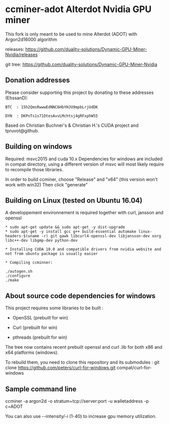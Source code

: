 ccminer-adot Alterdot Nvidia GPU miner
========================

This fork is only meant to be used to mine Alterdot (ADOT) with Argon2d16000 algorithm

releases: https://github.com/duality-solutions/Dynamic-GPU-Miner-Nvidia/releases

git tree: https://github.com/duality-solutions/Dynamic-GPU-Miner-Nvidia

Donation addresses
-------------------

Please consider supporting this project by donating to these addresses (EhssanD):

	BTC  : 15h2QmsRwwwEdNNC6HbYHJU9mpbLrjUdDK

  	DYN  : DKPnTs1s71DtesAvvLMchtsj4gRFxphW55

Based on Christian Buchner's &amp; Christian H.'s CUDA project and tpruvot@github.


Building on windows
-------------------

Required: msvc2015 and cuda 10.x
Dependencies for windows are included in compat directory, using a different version of msvc will most likely require to recompile those libraries.

In order to build ccminer, choose "Release" and "x64" (this version won't work with win32)
Then click "generate"

Building on Linux (tested on Ubuntu 16.04)
------------------------------------------

A developpement environnement is required together with curl, jansson and openssl


	* sudo apt-get update && sudo apt-get -y dist-upgrade
	* sudo apt-get -y install gcc g++ build-essential automake linux-headers-$(uname -r) git gawk libcurl4-openssl-dev libjansson-dev xorg libc++-dev libgmp-dev python-dev

	* Installing CUDA 10.0 and compatible drivers from nvidia website and not from ubuntu package is usually easier
	
	* Compiling ccminner:

	./autogen.sh
	./configure
	./make


About source code dependencies for windows
------------------------------------------

This project requires some libraries to be built :

- OpenSSL (prebuilt for win)

- Curl (prebuilt for win)

- pthreads (prebuilt for win)

The tree now contains recent prebuilt openssl and curl .lib for both x86 and x64 platforms (windows).

To rebuild them, you need to clone this repository and its submodules :
    git clone https://github.com/peters/curl-for-windows.git compat/curl-for-windows


Sample command line
----------------------------------------

ccminer -a argon2d -o stratum+tcp://server:port -u walletaddress -p c=ADOT

You can also use --intensity/-i (1-40) to increase gpu memory utilization.







